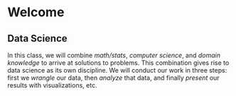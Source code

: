 # Welcome

## Data Science

In this class, we will combine *math/stats*, *computer science*, and *domain knowledge* to arrive at solutions to problems. This combination gives rise to data science as its own discipline. We will conduct our work in three steps: first we *wrangle* our data, then *analyze* that data, and finally *present* our results with visualizations, etc.
